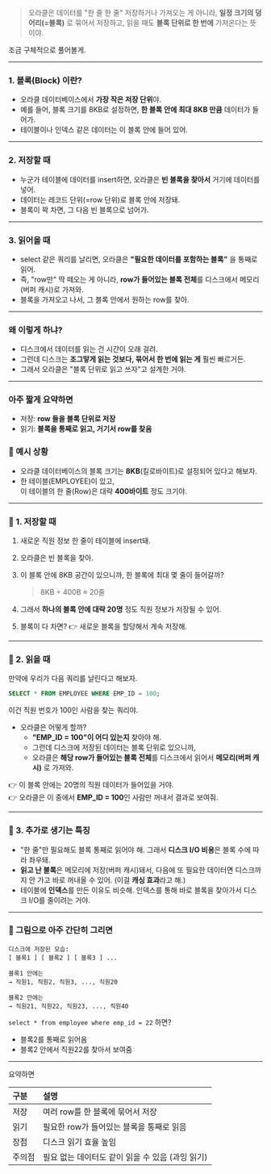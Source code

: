 > 오라클은 데이터를 "한 줄 한 줄" 저장하거나 가져오는 게 아니라, **일정 크기의 덩어리(=블록)** 로 묶어서 저장하고, 읽을 때도 **블록 단위로 한 번에** 가져온다는 뜻이야.

조금 구체적으로 풀어볼게.

---

### 1. 블록(Block) 이란?
- 오라클 데이터베이스에서 **가장 작은 저장 단위**야.
- 예를 들어, 블록 크기를 8KB로 설정하면, **한 블록 안에 최대 8KB 만큼** 데이터가 들어가.
- 테이블이나 인덱스 같은 데이터는 이 블록 안에 들어 있어.

---

### 2. 저장할 때
- 누군가 테이블에 데이터를 insert하면, 오라클은 **빈 블록을 찾아서** 거기에 데이터를 넣어.
- 데이터는 레코드 단위(=row 단위)로 블록 안에 저장돼.
- 블록이 꽉 차면, 그 다음 빈 블록으로 넘어가.

---

### 3. 읽어올 때
- select 같은 쿼리를 날리면, 오라클은 **"필요한 데이터를 포함하는 블록"** 을 통째로 읽어.
- 즉, "row만" 딱 떼오는 게 아니라, **row가 들어있는 블록 전체**를 디스크에서 메모리(버퍼 캐시)로 가져와.
- 블록을 가져오고 나서, 그 블록 안에서 원하는 row를 찾아.

---

### 왜 이렇게 하냐?
- 디스크에서 데이터를 읽는 건 시간이 오래 걸려.
- 그런데 디스크는 **조그맣게 읽는 것보다, 묶어서 한 번에 읽는 게** 훨씬 빠르거든.
- 그래서 오라클은 "블록 단위로 읽고 쓰자"고 설계한 거야.

---

### 아주 짧게 요약하면
- 저장: **row 들을 블록 단위로 저장**
- 읽기: **블록을 통째로 읽고, 거기서 row를 찾음**



### 🌟 예시 상황

- 오라클 데이터베이스의 블록 크기는 **8KB**(킬로바이트)로 설정되어 있다고 해보자.
- 한 테이블(EMPLOYEE)이 있고,  
  이 테이블의 한 줄(Row)은 대략 **400바이트** 정도 크기야.

---

### 🌟 1. 저장할 때

1. 새로운 직원 정보 한 줄이 테이블에 insert돼.
2. 오라클은 빈 블록을 찾아.
3. 이 블록 안에 8KB 공간이 있으니까, 한 블록에 최대 몇 줄이 들어갈까?

   > 8KB ÷ 400B ≈ 20줄

4. 그래서 **하나의 블록 안에 대략 20명** 정도 직원 정보가 저장될 수 있어.

5. 블록이 다 차면? 👉 새로운 블록을 할당해서 계속 저장해.

---

### 🌟 2. 읽을 때

만약에 우리가 다음 쿼리를 날린다고 해보자.

```sql
SELECT * FROM EMPLOYEE WHERE EMP_ID = 100;
```

이건 직원 번호가 100인 사람을 찾는 쿼리야.

- 오라클은 어떻게 할까?
  - **"EMP_ID = 100"이 어디 있는지** 찾아야 해.
  - 그런데 디스크에 저장된 데이터는 블록 단위로 있으니까,
  - 오라클은 **해당 row가 들어있는 블록 전체**를 디스크에서 읽어서 **메모리(버퍼 캐시)** 로 가져와.

👉 이 블록 안에는 20명의 직원 데이터가 들어있을 거야.  
👉 오라클은 이 중에서 **EMP_ID = 100**인 사람만 꺼내서 결과로 보여줘.

---

### 🌟 3. 추가로 생기는 특징

- "한 줄"만 필요해도 블록 통째로 읽어야 해. 그래서 **디스크 I/O 비용**은 블록 수에 따라 좌우돼.
- **읽고 난 블록**은 메모리에 저장(버퍼 캐시)돼서, 다음에 또 필요한 데이터면 디스크까지 안 가고 바로 꺼내올 수 있어. (이걸 **캐싱 효과**라고 해.)
- 테이블에 **인덱스**를 만든 이유도 비슷해. 인덱스를 통해 바로 블록을 찾아가서 디스크 I/O를 줄이려는 거야.

---

### 🌟 그림으로 아주 간단히 그리면

```
디스크에 저장된 모습:
[ 블록1 ] [ 블록2 ] [ 블록3 ] ...

블록1 안에는
→ 직원1, 직원2, 직원3, ..., 직원20

블록2 안에는
→ 직원21, 직원22, 직원23, ..., 직원40
```

`select * from employee where emp_id = 22` 하면?

- 블록2를 통째로 읽어옴
- 블록2 안에서 직원22를 찾아서 보여줌

---

요약하면

| 구분 | 설명 |
|:---|:---|
| 저장 | 여러 row를 한 블록에 묶어서 저장 |
| 읽기 | 필요한 row가 들어있는 블록을 통째로 읽음 |
| 장점 | 디스크 읽기 효율 높임 |
| 주의점 | 필요 없는 데이터도 같이 읽을 수 있음 (과잉 읽기) |
